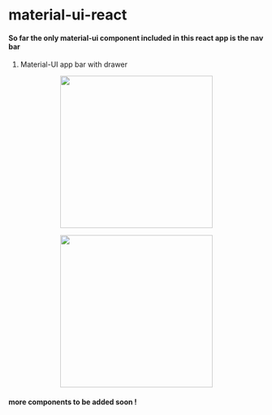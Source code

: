 # material-ui-react

#### So far the only material-ui component included in this react app is the nav bar
1. Material-UI app bar with drawer

<p align="center">
   <img height="300" src="https://github.com/ahmed-abdellatif/material-ui-react/blob/master/material-ui%20appbar.png" />
 </p>
 
 <p align="center">
   <img height="300" src="https://github.com/ahmed-abdellatif/material-ui-react/blob/master/material-ui%20appbar%20drawer.png" />
 </p>


#### more components to be added soon !
